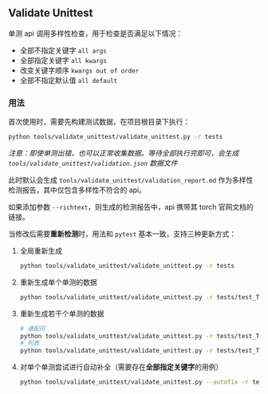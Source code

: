 ## Validate Unittest

单测 api 调用多样性检查，用于检查是否满足以下情况：

- 全部不指定关键字 `all args`
- 全部指定关键字 `all kwargs`
- 改变关键字顺序 `kwargs out of order`
- 全部不指定默认值 `all default`

### 用法

首次使用时，需要先构建测试数据，在项目根目录下执行：

```bash
python tools/validate_unittest/validate_unittest.py -r tests
```

*注意：即使单测出错，也可以正常收集数据。等待全部执行完即可，会生成 `tools/validate_unittest/validation.json` 数据文件*

此时默认会生成 `tools/validate_unittest/validation_report.md` 作为多样性检测报告，其中仅包含多样性不符合的 api。

如果添加参数 `--richtext`，则生成的检测报告中，api 携带其 torch 官网文档的链接。

当修改后需要**重新检测**时，用法和 `pytest` 基本一致，支持三种更新方式：

1. 全局重新生成

    ```bash
    python tools/validate_unittest/validate_unittest.py -r tests
    ```

2. 重新生成单个单测的数据

    ```bash
    python tools/validate_unittest/validate_unittest.py -r tests/test_Tensor_amax.py
    ```

3. 重新生成若干个单测的数据

    ```bash
    # 通配符
    python tools/validate_unittest/validate_unittest.py -r tests/test_Tensor_div*
    # 列表
    python tools/validate_unittest/validate_unittest.py -r tests/test_Tensor_divide.py tests/test_Tensor_div.py
    ```

4. 对单个单测尝试进行自动补全（需要存在**全部指定关键字**的用例）

    ```bash
    python tools/validate_unittest/validate_unittest.py --autofix -r tests/test_Tensor_amax.py
    ```
